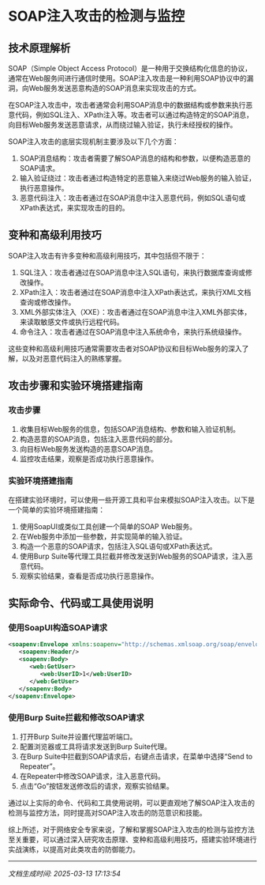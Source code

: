 # SOAP注入攻击的检测与监控

## 技术原理解析

SOAP（Simple Object Access Protocol）是一种用于交换结构化信息的协议，通常在Web服务间进行通信时使用。SOAP注入攻击是一种利用SOAP协议中的漏洞，向Web服务发送恶意构造的SOAP消息来实现攻击的方式。

在SOAP注入攻击中，攻击者通常会利用SOAP消息中的数据结构或参数来执行恶意代码，例如SQL注入、XPath注入等。攻击者可以通过构造特定的SOAP消息，向目标Web服务发送恶意请求，从而绕过输入验证，执行未经授权的操作。

SOAP注入攻击的底层实现机制主要涉及以下几个方面：
1. SOAP消息结构：攻击者需要了解SOAP消息的结构和参数，以便构造恶意的SOAP请求。
2. 输入验证绕过：攻击者通过构造特定的恶意输入来绕过Web服务的输入验证，执行恶意操作。
3. 恶意代码注入：攻击者通过在SOAP消息中注入恶意代码，例如SQL语句或XPath表达式，来实现攻击的目的。

## 变种和高级利用技巧

SOAP注入攻击有许多变种和高级利用技巧，其中包括但不限于：
1. SQL注入：攻击者通过在SOAP消息中注入SQL语句，来执行数据库查询或修改操作。
2. XPath注入：攻击者通过在SOAP消息中注入XPath表达式，来执行XML文档查询或修改操作。
3. XML外部实体注入（XXE）：攻击者通过在SOAP消息中注入XML外部实体，来读取敏感文件或执行远程代码。
4. 命令注入：攻击者通过在SOAP消息中注入系统命令，来执行系统级操作。

这些变种和高级利用技巧通常需要攻击者对SOAP协议和目标Web服务的深入了解，以及对恶意代码注入的熟练掌握。

## 攻击步骤和实验环境搭建指南

### 攻击步骤
1. 收集目标Web服务的信息，包括SOAP消息结构、参数和输入验证机制。
2. 构造恶意的SOAP消息，包括注入恶意代码的部分。
3. 向目标Web服务发送构造的恶意SOAP消息。
4. 监控攻击结果，观察是否成功执行恶意操作。

### 实验环境搭建指南
在搭建实验环境时，可以使用一些开源工具和平台来模拟SOAP注入攻击。以下是一个简单的实验环境搭建指南：
1. 使用SoapUI或类似工具创建一个简单的SOAP Web服务。
2. 在Web服务中添加一些参数，并实现简单的输入验证。
3. 构造一个恶意的SOAP请求，包括注入SQL语句或XPath表达式。
4. 使用Burp Suite等代理工具拦截并修改发送到Web服务的SOAP请求，注入恶意代码。
5. 观察实验结果，查看是否成功执行恶意操作。

## 实际命令、代码或工具使用说明

### 使用SoapUI构造SOAP请求
```xml
<soapenv:Envelope xmlns:soapenv="http://schemas.xmlsoap.org/soap/envelope/" xmlns:web="http://www.example.com/WebService">
   <soapenv:Header/>
   <soapenv:Body>
      <web:GetUser>
         <web:UserID>1</web:UserID>
      </web:GetUser>
   </soapenv:Body>
</soapenv:Envelope>
```

### 使用Burp Suite拦截和修改SOAP请求
1. 打开Burp Suite并设置代理监听端口。
2. 配置浏览器或工具将请求发送到Burp Suite代理。
3. 在Burp Suite中拦截到SOAP请求后，右键点击请求，在菜单中选择“Send to Repeater”。
4. 在Repeater中修改SOAP请求，注入恶意代码。
5. 点击“Go”按钮发送修改后的请求，观察实验结果。

通过以上实际的命令、代码和工具使用说明，可以更直观地了解SOAP注入攻击的检测与监控方法，同时提高对SOAP注入攻击的防范意识和技能。

综上所述，对于网络安全专家来说，了解和掌握SOAP注入攻击的检测与监控方法至关重要，可以通过深入研究攻击原理、变种和高级利用技巧，搭建实验环境进行实战演练，以提高对此类攻击的防御能力。

---

*文档生成时间: 2025-03-13 17:13:54*
